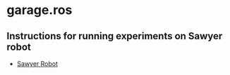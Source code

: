 # garage.ros
## Instructions for running experiments on Sawyer robot
- [Sawyer Robot](envs/sawyer/README.md)




